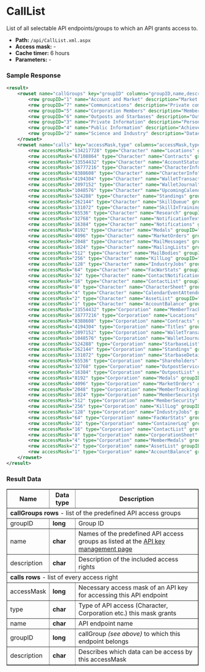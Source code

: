 # CallList
List of all selectable API endpoints/groups to which an API grants access to.

* __Path:__ ``/api/CallList.xml.aspx``  
* __Access mask:__ -  
* __Cache timer:__ 6 hours  
* __Parameters:__ -  

### Sample Response

```xml
<result>
    <rowset name="callGroups" key="groupID" columns="groupID,name,description">
        <row groupID="1" name="Account and Market" description="Market Orders, account balance and journal history." />
        <row groupID="7" name="Communications" description="Private communications such as contact lists, Eve Mail and Notifications." />
        <row groupID="5" name="Corporation Members" description="Member information for Corporations." />
        <row groupID="6" name="Outposts and Starbases" description="Outpost and Starbase information for Corporations" />
        <row groupID="3" name="Private Information" description="Personal information about the owner. Asset lists, skill training for characters, Private Calendar and more." />
        <row groupID="4" name="Public Information" description="Achievements such as Medals, Kill Mails, Fational Warfare Statistics and NPC Standings." />
        <row groupID="2" name="Science and Industry" description="Datacore production and job listing." />
    </rowset>
    <rowset name="calls" key="accessMask,type" columns="accessMask,type,name,groupID,description">
        <row accessMask="134217728" type="Character" name="Locations" groupID="3" description="Allows the fetching of coordinate and name data for items owned by the character." />
        <row accessMask="67108864" type="Character" name="Contracts" groupID="3" description="List of all Contracts the character is involved in." />
        <row accessMask="33554432" type="Character" name="AccountStatus" groupID="3" description="EVE player account status." />
        <row accessMask="16777216" type="Character" name="CharacterInfo" groupID="3" description="Sensitive Character Information, exposes account balance and last known location on top of the other Character Information call." />
        <row accessMask="8388608" type="Character" name="CharacterInfo" groupID="4" description="Character information, exposes skill points and current ship information on top of'Show Info'information." />
        <row accessMask="4194304" type="Character" name="WalletTransactions" groupID="1" description="Market transaction journal of character." />
        <row accessMask="2097152" type="Character" name="WalletJournal" groupID="1" description="Wallet journal of character." />
        <row accessMask="1048576" type="Character" name="UpcomingCalendarEvents" groupID="3" description="Upcoming events on characters calendar." />
        <row accessMask="524288" type="Character" name="Standings" groupID="4" description="NPC Standings towards the character." />
        <row accessMask="262144" type="Character" name="SkillQueue" groupID="3" description="Entire skill queue of character." />
        <row accessMask="131072" type="Character" name="SkillInTraining" groupID="3" description="Skill currently in training on the character. Subset of entire Skill Queue." />
        <row accessMask="65536" type="Character" name="Research" groupID="2" description="List of all Research agents working for the character and the progress of the research." />
        <row accessMask="32768" type="Character" name="NotificationTexts" groupID="7" description="Actual body of notifications sent to the character. Requires Notification access to function." />
        <row accessMask="16384" type="Character" name="Notifications" groupID="7" description="List of recent notifications sent to the character." />
        <row accessMask="8192" type="Character" name="Medals" groupID="4" description="Medals awarded to the character." />
        <row accessMask="4096" type="Character" name="MarketOrders" groupID="1" description="List of all Market Orders the character has made." />
        <row accessMask="2048" type="Character" name="MailMessages" groupID="7" description="List of all messages in the characters EVE Mail Inbox." />
        <row accessMask="1024" type="Character" name="MailingLists" groupID="7" description="List of all Mailing Lists the character subscribes to." />
        <row accessMask="512" type="Character" name="MailBodies" groupID="7" description="EVE Mail bodies. Requires MailMessages as well to function." />
        <row accessMask="256" type="Character" name="KillLog" groupID="4" description="Characters kill log." />
        <row accessMask="128" type="Character" name="IndustryJobs" groupID="2" description="Character jobs, completed and active." />
        <row accessMask="64" type="Character" name="FacWarStats" groupID="4" description="Characters Factional Warfare Statistics." />
        <row accessMask="32" type="Character" name="ContactNotifications" groupID="7" description="Most recent contact notifications for the character." />
        <row accessMask="16" type="Character" name="ContactList" groupID="7" description="List of character contacts and relationship levels." />
        <row accessMask="8" type="Character" name="CharacterSheet" groupID="3" description="Character Sheet information. Contains basic'Show Info'information along with clones, account balance, implants, attributes, skills, certificates and corporation roles." />
        <row accessMask="4" type="Character" name="CalendarEventAttendees" groupID="3" description="Event attendee responses. Requires UpcomingCalendarEvents to function." />
        <row accessMask="2" type="Character" name="AssetList" groupID="3" description="Entire asset list of character." />
        <row accessMask="1" type="Character" name="AccountBalance" groupID="1" description="Current balance of characters wallet." />
        <row accessMask="33554432" type="Corporation" name="MemberTrackingExtended" groupID="5" description="Extensive Member information. Time of last logoff, last known location and ship." />
        <row accessMask="16777216" type="Corporation" name="Locations" groupID="3" description="Allows the fetching of coordinate and name data for items owned by the corporation." />
        <row accessMask="8388608" type="Corporation" name="Contracts" groupID="3" description="List of recent Contracts the corporation is involved in." />
        <row accessMask="4194304" type="Corporation" name="Titles" groupID="5" description="Titles of corporation and the roles they grant." />
        <row accessMask="2097152" type="Corporation" name="WalletTransactions" groupID="1" description="Market transactions of all corporate accounts." />
        <row accessMask="1048576" type="Corporation" name="WalletJournal" groupID="1" description="Wallet journal for all corporate accounts." />
        <row accessMask="524288" type="Corporation" name="StarbaseList" groupID="6" description="List of all corporate starbases." />
        <row accessMask="262144" type="Corporation" name="Standings" groupID="4" description="NPC Standings towards corporation." />
        <row accessMask="131072" type="Corporation" name="StarbaseDetail" groupID="6" description="List of all settings of corporate starbases." />
        <row accessMask="65536" type="Corporation" name="Shareholders" groupID="1" description="Shareholders of the corporation." />
        <row accessMask="32768" type="Corporation" name="OutpostServiceDetail" groupID="6" description="List of all service settings of corporate outposts." />
        <row accessMask="16384" type="Corporation" name="OutpostList" groupID="6" description="List of all outposts controlled by the corporation." />
        <row accessMask="8192" type="Corporation" name="Medals" groupID="4" description="List of all medals created by the corporation." />
        <row accessMask="4096" type="Corporation" name="MarketOrders" groupID="1" description="List of all corporate market orders." />
        <row accessMask="2048" type="Corporation" name="MemberTrackingLimited" groupID="5" description="Limited Member information." />
        <row accessMask="1024" type="Corporation" name="MemberSecurityLog" groupID="5" description="Member role and title change log." />
        <row accessMask="512" type="Corporation" name="MemberSecurity" groupID="5" description="Member roles and titles." />
        <row accessMask="256" type="Corporation" name="KillLog" groupID="4" description="Corporation kill log." />
        <row accessMask="128" type="Corporation" name="IndustryJobs" groupID="2" description="Corporation jobs, completed and active." />
        <row accessMask="64" type="Corporation" name="FacWarStats" groupID="4" description="Corporations Factional Warfare Statistics." />
        <row accessMask="32" type="Corporation" name="ContainerLog" groupID="3" description="Corporate secure container acess log." />
        <row accessMask="16" type="Corporation" name="ContactList" groupID="7" description="Corporate contact list and relationships." />
        <row accessMask="8" type="Corporation" name="CorporationSheet" groupID="3" description="Exposes basic'Show Info'information as well as Member Limit and basic division and wallet info." />
        <row accessMask="4" type="Corporation" name="MemberMedals" groupID="5" description="List of medals awarded to corporation members." />
        <row accessMask="2" type="Corporation" name="AssetList" groupID="3" description="List of all corporation assets." />
        <row accessMask="1" type="Corporation" name="AccountBalance" groupID="1" description="Current balance of all corporation accounts." />
    </rowset>
</result>
```  
### Result Data

<table border="1">
    <tbody>
        <tr>
            <th>Name</th>
            <th>Data type</th>
            <th>Description</th>
        </tr>
        <tr>
        </tr>
            <td colspan='3'><strong>callGroups rows</strong> - list of the predefined API access groups</td>
        <tr>
            <td>groupID</td>
            <td><strong>long</strong></td>
            <td>Group ID</td>
        </tr>
        <tr>
            <td>name</td>
            <td><strong>char</strong></td>
            <td>Names of the predefined API access groups as listed at the <a href="https://community.eveonline.com/support/api-key">API key management page</a></td>
        </tr>
        <tr>
            <td>description</td>
            <td><strong>char</strong></td>
            <td>Description of the included access rights</td>
        </tr>
        <tr>
           <td colspan='3'><strong>calls rows</strong> - list of every access right</td>
        </tr>
        <tr>
            <td>accessMask</td>
            <td><strong>long</strong></td>
            <td>Necessary access mask of an API key for accessing this API endpoint</td>
        </tr>
        <tr>
            <td>type</td>
            <td><strong>char</strong></td>
            <td>Type of API access (Character, Corporation etc.) this mask grants</td>
        </tr>
        <tr>
            <td>name</td>
            <td><strong>char</strong></td>
            <td>API endpoint name</td>
        </tr>
        <tr>
            <td>groupID</td>
            <td><strong>long</strong></td>
            <td>callGroup <em>(see above)</em> to which this endpoint belongs</td>
        </tr>
        <tr>
            <td>description</td>
            <td><strong>char</strong></td>
            <td>Describes which data can be access by this accessMask</td>
        </tr>
    </tbody>
</table>
